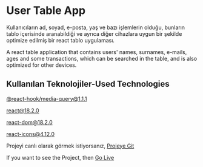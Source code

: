 
# User Table App

Kullanıcıların ad, soyad, e-posta, yaş ve bazı işlemlerin olduğu, bunların tablo içerisinde aranabildiği ve ayrıca diğer cihazlara uygun bir şekilde optimize edilmiş bir react tablo uygulaması.

A react table application that contains users' names, surnames, e-mails, ages and some transactions, which can be searched in the table, and is also optimized for other devices.

## Kullanılan Teknolojiler-Used Technologies

[@react-hook/media-query@1.1.1](https://www.npmjs.com/package/@react-hook/media-query)

[react@18.2.0](https://react.dev/)

[react-dom@18.2.0](https://legacy.reactjs.org/docs/react-dom.html)

[react-icons@4.12.0](https://react-icons.github.io/react-icons/)



Projeyi canlı olarak görmek istiyorsanız, [Projeye Git](https://creating-a-table-with-react-responsive-searchable-and-sortable.vercel.app/)


If you want to see the Project, then [Go Live](https://creating-a-table-with-react-responsive-searchable-and-sortable.vercel.app/)
